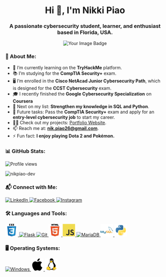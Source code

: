 <h1 align="center">Hi 👋, I'm Nikki Piao</h1>
<h3 align="center">A passionate cybersecurity student, learner, and enthusiast based in Florida, USA.</h3>

<p align="center">
  <img src="https://tryhackme-badges.s3.amazonaws.com/np430.png" alt="Your Image Badge" />
</p>

### 🚀 About Me:  
- 🌱 I’m currently learning on the **TryHackMe** platform.  
- 📚 I’m studying for the **CompTIA Security+** exam.  
- 🖥️ I’m enrolled in the **Cisco NetAcad Junior Cybersecurity Path**, which is designed for the **CCST Cybersecurity** exam.   
- 🎓 I recently finished the **Google Cybersecurity Specialization** on **Coursera**
- 🎯 Next on my list: **Strengthen my knowledge in SQL and Python**.
- 📝 Future tasks: Pass the **CompTIA Security+** exam and apply for an **entry-level cybersecurity job** to start my career.  
- 👨‍💻 Check out my projects: [Portfolio Website](https://nikpiao-dev.github.io/web-portfolio/).  
- 📫 Reach me at: **nik.piao26@gmail.com**.  
- ⚡ Fun fact: **I enjoy playing Dota 2 and Pokémon.**


### 📊 GitHub Stats: 
<p align="left">
  <img src="https://komarev.com/ghpvc/?username=nikpiao-dev&label=Profile%20views&color=0e75b6&style=flat" alt="Profile views" />
</p>
<p align="left">
  <img src="https://github-readme-stats.vercel.app/api/top-langs?username=nikpiao-dev&show_icons=true&locale=en&layout=compact" alt="nikpiao-dev" />
</p>

### 📬 Connect with Me:
<p align="left">
  <a href="https://linkedin.com/in/nikki-piao/" target="_blank">
    <img src="https://raw.githubusercontent.com/rahuldkjain/github-profile-readme-generator/master/src/images/icons/Social/linked-in-alt.svg" alt="LinkedIn" height="30" width="40" />
  </a>
  <a href="https://fb.com/nik.piao/" target="_blank">
    <img src="https://raw.githubusercontent.com/rahuldkjain/github-profile-readme-generator/master/src/images/icons/Social/facebook.svg" alt="Facebook" height="30" width="40" />
  </a>
  <a href="https://instagram.com/nikp22" target="_blank">
    <img src="https://raw.githubusercontent.com/rahuldkjain/github-profile-readme-generator/master/src/images/icons/Social/instagram.svg" alt="Instagram" height="30" width="40" />
  </a>
</p>

### 🛠️ Languages and Tools:
<p align="left">
  <a href="https://www.w3schools.com/css/" target="_blank" rel="noreferrer">
    <img src="https://raw.githubusercontent.com/devicons/devicon/master/icons/css3/css3-original-wordmark.svg" alt="CSS3" width="40" height="40"/>
  </a>
  <a href="https://flask.palletsprojects.com/" target="_blank" rel="noreferrer">
    <img src="https://cdn.jsdelivr.net/npm/devicon@2.14.0/icons/flask/flask-original-wordmark.svg" alt="Flask" width="40" height="40"/>
  </a>
  <a href="https://git-scm.com/" target="_blank" rel="noreferrer">
    <img src="https://www.vectorlogo.zone/logos/git-scm/git-scm-icon.svg" alt="Git" width="40" height="40"/>
  </a>
  <a href="https://www.w3.org/html/" target="_blank" rel="noreferrer">
    <img src="https://raw.githubusercontent.com/devicons/devicon/master/icons/html5/html5-original-wordmark.svg" alt="HTML5" width="40" height="40"/>
  </a>
  <a href="https://developer.mozilla.org/en-US/docs/Web/JavaScript" target="_blank" rel="noreferrer">
    <img src="https://raw.githubusercontent.com/devicons/devicon/master/icons/javascript/javascript-original.svg" alt="JavaScript" width="40" height="40"/>
  </a>
  <a href="https://mariadb.org/" target="_blank" rel="noreferrer">
    <img src="https://www.vectorlogo.zone/logos/mariadb/mariadb-icon.svg" alt="MariaDB" width="40" height="40"/>
  </a>
  <a href="https://www.mysql.com/" target="_blank" rel="noreferrer">
    <img src="https://raw.githubusercontent.com/devicons/devicon/master/icons/mysql/mysql-original-wordmark.svg" alt="MySQL" width="40" height="40"/>
  </a>
  <a href="https://www.python.org" target="_blank" rel="noreferrer">
    <img src="https://raw.githubusercontent.com/devicons/devicon/master/icons/python/python-original.svg" alt="Python" width="40" height="40"/>
  </a>

### 🖥️ Operating Systems:
<p align="left">
  <a href="https://www.microsoft.com/windows" target="_blank" rel="noreferrer">
    <img src="https://upload.wikimedia.org/wikipedia/commons/4/42/Windows_logo_2021.svg" alt="Windows" width="40" height="40"/>
  </a>
  <a href="https://www.apple.com/macos" target="_blank" rel="noreferrer">
    <img src="https://raw.githubusercontent.com/devicons/devicon/master/icons/apple/apple-original.svg" alt="MacOS" width="40" height="40"/>
  </a>
  <a href="https://www.linux.org" target="_blank" rel="noreferrer">
    <img src="https://raw.githubusercontent.com/devicons/devicon/master/icons/linux/linux-original.svg" alt="Linux" width="40" height="40"/>
  </a>
</p>


